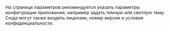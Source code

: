 ﻿На странице параметров рекомендуется указать параметры конфигурации приложения, например задать темную или светлую тему. Сюда могут также входить лицензии, номер версии и условия конфиденциальности.
